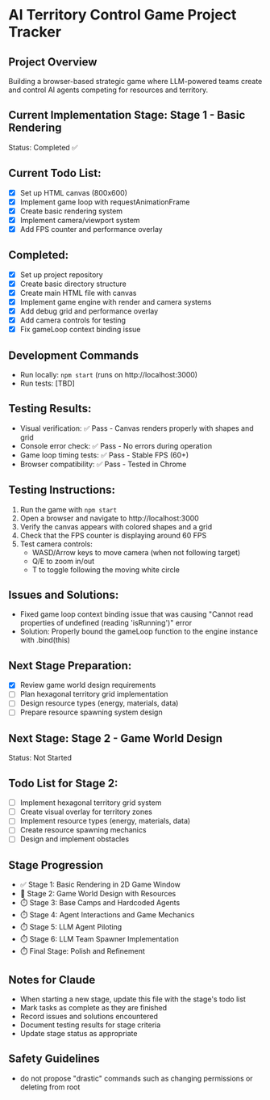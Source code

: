 # AI Territory Control Game Project Tracker

## Project Overview
Building a browser-based strategic game where LLM-powered teams create and control AI agents competing for resources and territory.

## Current Implementation Stage: Stage 1 - Basic Rendering
Status: Completed ✅

## Current Todo List:
- [x] Set up HTML canvas (800x600)
- [x] Implement game loop with requestAnimationFrame
- [x] Create basic rendering system
- [x] Implement camera/viewport system
- [x] Add FPS counter and performance overlay

## Completed:
- [x] Set up project repository
- [x] Create basic directory structure
- [x] Create main HTML file with canvas
- [x] Implement game engine with render and camera systems
- [x] Add debug grid and performance overlay
- [x] Add camera controls for testing
- [x] Fix gameLoop context binding issue

## Development Commands
- Run locally: `npm start` (runs on http://localhost:3000)
- Run tests: [TBD]

## Testing Results:
- Visual verification: ✅ Pass - Canvas renders properly with shapes and grid
- Console error check: ✅ Pass - No errors during operation
- Game loop timing tests: ✅ Pass - Stable FPS (60+)
- Browser compatibility: ✅ Pass - Tested in Chrome

## Testing Instructions:
1. Run the game with `npm start`
2. Open a browser and navigate to http://localhost:3000
3. Verify the canvas appears with colored shapes and a grid
4. Check that the FPS counter is displaying around 60 FPS
5. Test camera controls:
   - WASD/Arrow keys to move camera (when not following target)
   - Q/E to zoom in/out
   - T to toggle following the moving white circle

## Issues and Solutions:
- Fixed game loop context binding issue that was causing "Cannot read properties of undefined (reading 'isRunning')" error
- Solution: Properly bound the gameLoop function to the engine instance with .bind(this)

## Next Stage Preparation:
- [x] Review game world design requirements
- [ ] Plan hexagonal territory grid implementation
- [ ] Design resource types (energy, materials, data)
- [ ] Prepare resource spawning system design

## Next Stage: Stage 2 - Game World Design
Status: Not Started

## Todo List for Stage 2:
- [ ] Implement hexagonal territory grid system
- [ ] Create visual overlay for territory zones
- [ ] Implement resource types (energy, materials, data)
- [ ] Create resource spawning mechanics
- [ ] Design and implement obstacles

## Stage Progression
- ✅ Stage 1: Basic Rendering in 2D Game Window
- 🔄 Stage 2: Game World Design with Resources
- ⏱️ Stage 3: Base Camps and Hardcoded Agents
- ⏱️ Stage 4: Agent Interactions and Game Mechanics
- ⏱️ Stage 5: LLM Agent Piloting
- ⏱️ Stage 6: LLM Team Spawner Implementation
- ⏱️ Final Stage: Polish and Refinement

## Notes for Claude
- When starting a new stage, update this file with the stage's todo list
- Mark tasks as complete as they are finished
- Record issues and solutions encountered
- Document testing results for stage criteria
- Update stage status as appropriate

## Safety Guidelines
- do not propose "drastic" commands such as changing permissions or deleting from root